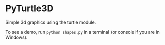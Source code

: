 PyTurtle3D
==========

Simple 3d graphics using the turtle module.

To see a demo, run `python shapes.py` in a terminal (or console if you are in Windows).
